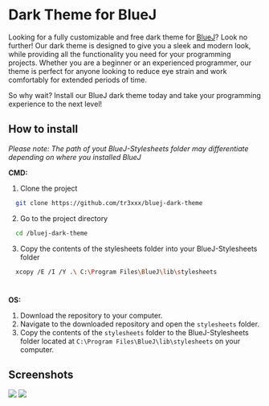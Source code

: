 
# Dark Theme for BlueJ 

Looking for a fully customizable and free dark theme for [BlueJ](https://www.bluej.org/)? Look no further! Our dark theme is designed to give you a sleek and modern look, while providing all the functionality you need for your programming projects. Whether you are a beginner or an experienced programmer, our theme is perfect for anyone looking to reduce eye strain and work comfortably for extended periods of time.

So why wait? Install our BlueJ dark theme today and take your programming experience to the next level!


## How to install
*Please note: The path of yout BlueJ-Stylesheets folder may differentiate depending on where you installed BlueJ*

**CMD:**
1.  Clone the project

```bash
  git clone https://github.com/tr3xxx/bluej-dark-theme
```

2.  Go to the project directory

```bash
  cd /bluej-dark-theme
```
3. Copy the contents of the stylesheets folder into your BlueJ-Stylesheets folder 
```bash
  xcopy /E /I /Y .\ C:\Program Files\BlueJ\lib\stylesheets

```
#
**OS:** 

1. Download the repository to your computer.
2. Navigate to the downloaded repository and open the ``stylesheets`` folder.
3. Copy the contents of the ``stylesheets`` folder to the BlueJ-Stylesheets folder located at ``C:\Program Files\BlueJ\lib\stylesheets`` on your computer.






## Screenshots

![](https://gcdnb.pbrd.co/images/mOrrtEX25TAv.png?o=1)
![](https://gcdnb.pbrd.co/images/tyTwrPNcA7ns.png?o=1)
